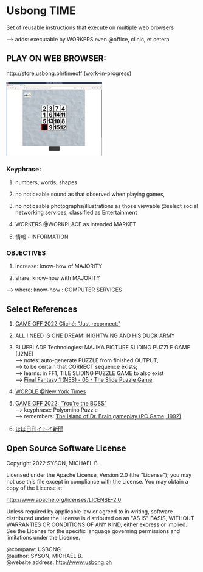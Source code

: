 # Usbong TIME

Set of reusable instructions that execute on multiple web browsers

--> adds: executable by WORKERS even @office, clinic, et cetera

## PLAY ON WEB BROWSER:

http://store.usbong.ph/timeoff (work-in-progress)


<a href="http://store.usbong.ph/timeoff" target="_blank"><img src="https://github.com/usbong/TIME/blob/main/screenshots/usbongTIMEV20221210T1438.jpg" width="50%"></a>


### Keyphrase:

1) numbers, words, shapes

2) no noticeable sound as that observed when playing games,

3) no noticeable photographs/illustrations 
as those viewable @select social networking services,
classified as Entertainment

4) WORKERS @WORKPLACE as intended MARKET

5) 情報・INFORMATION

### OBJECTIVES

1) increase: know-how of MAJORITY

2) share: know-how with MAJORITY<br/>

--> where: know-how : COMPUTER SERVICES

## 


## Select References

1) [GAME OFF 2022 Cliché: "Just reconnect."](https://github.com/usbong/game-off-2022)

2) [ALL I NEED IS ONE DREAM: NIGHTWING AND HIS DUCK ARMY](https://www.redbubble.com/i/sticker/Nightwing-and-his-duck-Army-by-one-dream/103360727.EJUG5#&gid=1&pid=3)

3) BLUEBLADE Technologies: MAJIKA PICTURE SLIDING PUZZLE GAME (J2ME)<br/>
--> notes: auto-generate PUZZLE from finished OUTPUT,<br/>
--> to be certain that CORRECT sequence exists;<br/>
--> learns: in FF1, TILE SLIDING PUZZLE GAME to also exist<br/>
--> [Final Fantasy 1 (NES) - 05 - The Slide Puzzle Game](https://www.youtube.com/watch?v=LsBD4zQVSiI)

4) [WORDLE @New York Times](https://www.nytimes.com/games/wordle/index.html)

5) [GAME OFF 2022: "You're the BOSS"](https://itch.io/jam/game-off-2022/rate/1786544)<br/>
--> keyphrase: Polyomino Puzzle<br/>
--> remembers: [The Island of Dr. Brain gameplay (PC Game, 1992)](https://www.youtube.com/watch?v=pvslw2aD8c8;)

6) [ほぼ日刊イトイ新聞](https://www.1101.com/home.html)

## Open Source Software License
Copyright 2022 SYSON, MICHAEL B.

Licensed under the Apache License, Version 2.0 (the "License"); you may not use this file except in compliance with the License. You may obtain a copy of the License at

   http://www.apache.org/licenses/LICENSE-2.0
  
Unless required by applicable law or agreed to in writing, software distributed under the License is distributed on an "AS IS" BASIS, WITHOUT WARRANTIES OR CONDITIONS OF ANY KIND, either express or implied. See the License for the specific language governing permissions and limitations under the License.

@company: USBONG<br/>
@author: SYSON, MICHAEL B.<br/>
@website address: http://www.usbong.ph<br/>
